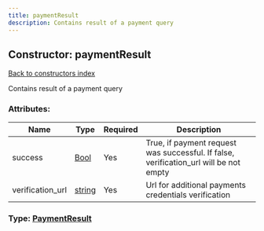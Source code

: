 ```yaml
---
title: paymentResult
description: Contains result of a payment query
---
```

## Constructor: paymentResult  
[Back to constructors index](index.md)



Contains result of a payment query

### Attributes:

| Name     |    Type       | Required | Description |
|----------|---------------|----------|-------------|
|success|[Bool](../types/Bool.md) | Yes|True, if payment request was successful. If false, verification_url will be not empty|
|verification\_url|[string](../types/string.md) | Yes|Url for additional payments credentials verification|



### Type: [PaymentResult](../types/PaymentResult.md)


